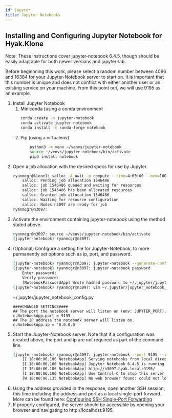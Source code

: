 ```yaml
---
id: jupyter
title: Jupyter Notebooks
---
```


Installing and Configuring Jupyter Notebook for Hyak.Klone
----------------------------------------------------------

Note: These instructions cover jupyter-notebook 6.4.5, though should be easily adaptable for both newer versions and jupyter-lab.

Before beginnning this work, please select a random number between 4096 and 16384 for your Jupyter-Notebook server to start on. It is important that this number is unique and does not conflict with either another user or an existing service on your machine. From this point out, we will use 9195 as an example.


1. Install Jupyter Notebook
    1. Miniconda (using a conda environment
        ```bash
        conda create -n jupyter-notebook
        conda activate jupyter-notebook
        conda install -c conda-forge notebook
        ```
    2. Pip (using a virtualenv)
        ```bash
            python3 -m venv ~/venvs/jupyter-notebook
            source ~/venvs/jupyter-notebook/bin/activate
            pip3 install notebook
        ```
2. Open a job allocation with the desired specs for use by Jupyter.
    ```bash
    ryanmcgr@klone1: salloc -A uwit -p compute --time=4:00:00 --mem=10G -c 4
        salloc: Pending job allocation 1546486
        salloc: job 1546486 queued and waiting for resources
        salloc: job 1546486 has been allocated resources
        salloc: Granted job allocation 1546486
        salloc: Waiting for resource configuration
        salloc: Nodes n3097 are ready for job
    ryanmcgr@n3097:
    ```
3. Activate the environment containing jupyter-notebook using the method stated above.
    ```bash
    ryanmcgr@n3097: source ~/venvs/jupyter-notebook/bin/activate
    (jupyter-notebook) ryanmcgr@n3097:
    ```
4. (Optional) Configure a setting file for Jupyter-Notebook, to more permanently set options such as ip, port, and password.
    ```bash
    (jupyter-notebook) ryanmcgr@n3097: jupyter-notebook --generate-config
    (jupyter-notebook) ryanmcgr@n3097: jupyter-notebook password
        Enter password:
        Verify password:
        [NotebookPasswordApp] Wrote hashed password to ~/.jupyter/jupyter_notebook_config.json
    (jupyter-notebook) ryanmcgr@n3097: vim ~/.jupyter/jupyter_notebook_config.py
    ```
    ~/.jupyter/jupyter_notebook_config.py
    ```
    ####CHANGED SETTINGS####
    ## The port the notebook server will listen on (env: JUPYTER_PORT).
    c.NotebookApp.port = 9195
    ## The IP address the notebook server will listen on.
    c.NotebookApp.ip = '0.0.0.0'
    ```
5. Start the Jupyter-Notebook server. Note that if a configuration was created above, the port and ip are not required as part of the command line.
    ```bash
    (jupyter-notebook) ryanmcgr@n3097: jupyter-notebook --port 9195 --ip 0.0.0.0
        [I 18:00:06.106 NotebookApp] Serving notebooks from local directory: /mmfs1/home/ryanmcgr
        [I 18:00:06.106 NotebookApp] Jupyter Notebook 6.4.5 is running at:
        [I 18:00:06.106 NotebookApp] http://n3097.hyak.local:9195/
        [I 18:00:06.106 NotebookApp] Use Control-C to stop this server and shut down all kernels (twice to skip confirmation).
        [W 18:00:06.135 NotebookApp] No web browser found: could not locate runnable browser.
    ```
6. Using the address provided in the response, open another SSH session, this time including the address and port as a local single-port forward. More can be found here: [Configuring SSH Single-Port Forwarding](/docs/setup/portforwarding)
7. If properly configured, the server should be accessible by opening your browser and navigating to http://localhost:9195.

